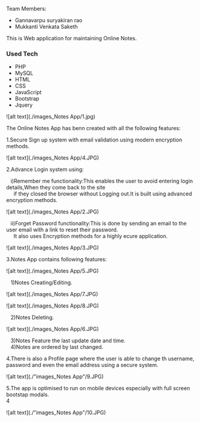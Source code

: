 Team Members:
* Gannavarpu suryakiran rao
* Mukkanti Venkata Saketh 

This is Web application for maintaining Online Notes.

### Used Tech
* PHP
* MySQL
* HTML 
* CSS
* JavaScript
* Bootstrap
* Jquery

![alt text](./images_Notes App/1.jpg)


The Online Notes App has benn created with all the following features:<br/>

1.Secure Sign up system with email validation using modern encryption methods.<br/>


![alt text](./images_Notes App/4.JPG)


2.Advance Login system using:<br/>

  &nbsp;&nbsp;&nbsp;i)Remember me functionality:This enables the user to avoid entering login details,When they come back to the site<br/>&nbsp;&nbsp;&nbsp;&nbsp;&nbsp;if they closed the browser without  Logging out.It is built using advanced encryption methods.<br/>
  
  ![alt text](./images_Notes App/2.JPG)
  
  &nbsp;&nbsp;&nbsp;ii)Forget Password functionality:This is done by sending an email to the user email with a link to reset their password.<br/>
  &nbsp;&nbsp;&nbsp;&nbsp;&nbsp;It also uses Encryption methods for a highly ecure application.<br/>
  
   ![alt text](./images_Notes App/3.JPG)

3.Notes App contains following features:<br/>

  ![alt text](./images_Notes App/5.JPG)
  
  &nbsp;&nbsp;&nbsp;1)Notes Creating/Editing.<br/>
  
  ![alt text](./images_Notes App/7.JPG)
  
  ![alt text](./images_Notes App/8.JPG)
  
  &nbsp;&nbsp;&nbsp;2)Notes Deleting.<br/>
  
  ![alt text](./images_Notes App/6.JPG)
  
  &nbsp;&nbsp;&nbsp;3)Notes Feature the last update date and time.<br/>
  &nbsp;&nbsp;&nbsp;4)Notes are ordered by last changed.<br/>

4.There is also a Profile page where the user is able to change th username, password and even the email address using a secure system.<br/>

![alt text](./"images_Notes App"/9.JPG)

5.The app is optimised to run on mobile devices especially with full screen bootstap modals.<br/>4

![alt text](./"images_Notes App"/10.JPG)

